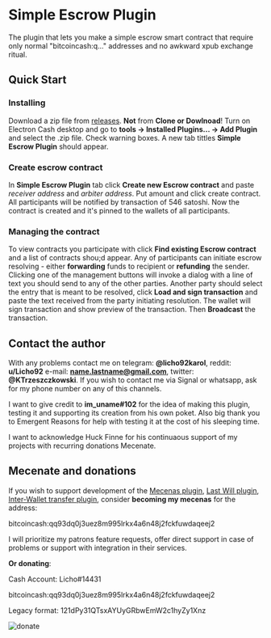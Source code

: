 # Simple Escrow Plugin
The plugin that lets you make a simple escrow smart contract that require only normal "bitcoincash:q..." addresses and no awkward xpub exchange ritual.

## Quick Start

### Installing 

Download a zip file from [releases](https://github.com/KarolTrzeszczkowski/Electron-Cash-Simple-Escrow-Plugin/releases). **Not** from **Clone or Dowlnoad**! Turn on Electron Cash desktop and go to **tools -> Installed Plugins... -> Add Plugin** and select the .zip file. Check warning boxes. A new tab tittles **Simple Escrow Plugin** should appear.

### Create escrow contract

In **Simple Escrow Plugin** tab click **Create new Escrow contract** and paste *receiver address* and *arbiter address*. Put amount and click create contract. All participants will be notified by transaction of 546 satoshi. Now the contract is created and it's pinned to the wallets of all participants.

### Managing the contract

To view contracts you participate with click **Find existing Escrow contract** and a list of contracts shou;d appear.
Any of participants can initiate escrow resolving - either **forwarding** funds to recipient or **refunding** the sender. Clicking one of the management buttons will invoke a dialog with a line of text you should send to any of the other parties. Another party should select the entry that is meant to be resolved, click **Load and sign transaction** and paste the text received from the party initiating resolution. The wallet will sign transaction and show preview of the transaction. Then **Broadcast** the transaction.

## Contact the author

With any problems contact me on telegram: **@licho92karol**, reddit: **u/Licho92** e-mail: **name.lastname@gmail.com**, twitter: **@KTrzeszczkowski**. If you wish to contact me via Signal or whatsapp, ask for my phone number on any of this channels.

I want to give credit to **im_uname#102** for the idea of making this plugin, testing it and supporting its creation from his own poket. Also big thank you to Emergent Reasons for help with testing it at the cost of his sleeping time.

I want to acknowledge Huck Finne for his continuaous support of my projects with recurring donations Mecenate.

## Mecenate and donations

If you wish to support development of the [Mecenas plugin](https://github.com/KarolTrzeszczkowski/Mecenas-recurring-payment-EC-plugin), [Last Will plugin](https://github.com/KarolTrzeszczkowski/Electron-Cash-Last-Will-Plugin), [Inter-Wallet transfer plugin](https://github.com/KarolTrzeszczkowski/Inter-Wallet-Transfer-EC-plugin), consider **becoming my mecenas** for the address:

bitcoincash:qq93dq0j3uez8m995lrkx4a6n48j2fckfuwdaqeej2

I will prioritize my patrons feature requests, offer direct support in case of problems or support with integration in their services.

**Or donating**: 

Cash Account: Licho#14431

bitcoincash:qq93dq0j3uez8m995lrkx4a6n48j2fckfuwdaqeej2

Legacy format: 121dPy31QTsxAYUyGRbwEmW2c1hyZy1Xnz

![donate](/pictures/donate.png)







